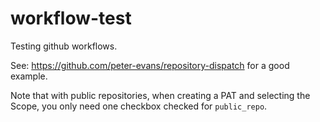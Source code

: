 # workflow-test

Testing github workflows.

See:
https://github.com/peter-evans/repository-dispatch
for a good example.

Note that with public repositories, when creating a PAT and selecting the
Scope, you only need one checkbox checked for `public_repo`. 

